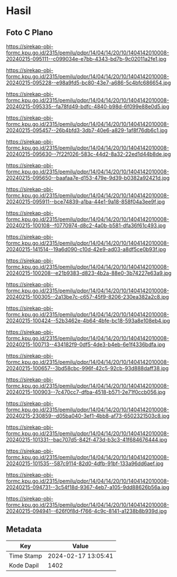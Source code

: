 # Hasil

## Foto C Plano

https://sirekap-obj-formc.kpu.go.id/2315/pemilu/pdpr/14/04/14/20/10/1404142010008-20240215-095111--c099034e-e7bb-4343-bd7b-9c02011a2fe1.jpg

https://sirekap-obj-formc.kpu.go.id/2315/pemilu/pdpr/14/04/14/20/10/1404142010008-20240215-095228--e98a9fd5-bc80-43e7-a686-5c4bfc686654.jpg

https://sirekap-obj-formc.kpu.go.id/2315/pemilu/pdpr/14/04/14/20/10/1404142010008-20240215-095335--fa78fd49-bdfc-4840-b98d-6f099e88e0d5.jpg

https://sirekap-obj-formc.kpu.go.id/2315/pemilu/pdpr/14/04/14/20/10/1404142010008-20240215-095457--26b4bfd3-3db7-40e6-a829-1af8f76db6c1.jpg

https://sirekap-obj-formc.kpu.go.id/2315/pemilu/pdpr/14/04/14/20/10/1404142010008-20240215-095630--7f22f026-583c-44d2-8a32-22ed1d44b8de.jpg

https://sirekap-obj-formc.kpu.go.id/2315/pemilu/pdpr/14/04/14/20/10/1404142010008-20240215-095650--baafaa7e-d153-479e-9d39-b0382a92421d.jpg

https://sirekap-obj-formc.kpu.go.id/2315/pemilu/pdpr/14/04/14/20/10/1404142010008-20240215-095911--bce74839-a1ba-44e1-9a18-858f04a3ee9f.jpg

https://sirekap-obj-formc.kpu.go.id/2315/pemilu/pdpr/14/04/14/20/10/1404142010008-20240215-100108--f0770974-d8c2-4a0b-b581-dfa36f61c493.jpg

https://sirekap-obj-formc.kpu.go.id/2315/pemilu/pdpr/14/04/14/20/10/1404142010008-20240215-141514--19a6d090-c10d-42e9-ad03-a8df5ce0b93f.jpg

https://sirekap-obj-formc.kpu.go.id/2315/pemilu/pdpr/14/04/14/20/10/1404142010008-20240215-100208--e21b9383-d823-4b2a-88e0-3b74227e63a9.jpg

https://sirekap-obj-formc.kpu.go.id/2315/pemilu/pdpr/14/04/14/20/10/1404142010008-20240215-100305--2a13be7c-c657-45f9-8206-230ea382a2c8.jpg

https://sirekap-obj-formc.kpu.go.id/2315/pemilu/pdpr/14/04/14/20/10/1404142010008-20240215-100424--52b3462e-4b64-4bfe-bc18-593a8e108eb4.jpg

https://sirekap-obj-formc.kpu.go.id/2315/pemilu/pdpr/14/04/14/20/10/1404142010008-20240215-100713--434182f9-0df5-4de3-b4eb-6e1f4336bdfa.jpg

https://sirekap-obj-formc.kpu.go.id/2315/pemilu/pdpr/14/04/14/20/10/1404142010008-20240215-100657--3bd58cbc-996f-42c5-92cb-93d888daff38.jpg

https://sirekap-obj-formc.kpu.go.id/2315/pemilu/pdpr/14/04/14/20/10/1404142010008-20240215-100903--7c470cc7-dfba-4518-b571-2e71f0ccb056.jpg

https://sirekap-obj-formc.kpu.go.id/2315/pemilu/pdpr/14/04/14/20/10/1404142010008-20240215-230859--d05ba040-3ef1-4bb8-af73-6502321503c8.jpg

https://sirekap-obj-formc.kpu.go.id/2315/pemilu/pdpr/14/04/14/20/10/1404142010008-20240215-101331--bac707d5-842f-473d-b3c3-41f684676444.jpg

https://sirekap-obj-formc.kpu.go.id/2315/pemilu/pdpr/14/04/14/20/10/1404142010008-20240215-101535--587c9114-82d0-4dfb-91bf-133a96dd6aef.jpg

https://sirekap-obj-formc.kpu.go.id/2315/pemilu/pdpr/14/04/14/20/10/1404142010008-20240215-094731--3c54f18d-9367-4eb7-a105-9dd88626b56a.jpg

https://sirekap-obj-formc.kpu.go.id/2315/pemilu/pdpr/14/04/14/20/10/1404142010008-20240215-094941--626f0f8d-f766-4c9c-8141-a1238b8b939d.jpg


## Metadata

| Key        | Value               |
| ---------- | ------------------- |
| Time Stamp | 2024-02-17 13:05:41 |
| Kode Dapil | 1402                |



